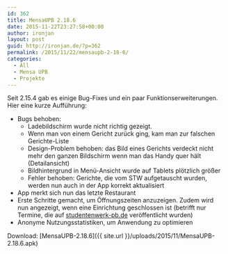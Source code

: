 ```yaml
---
id: 362
title: MensaUPB 2.18.6
date: 2015-11-22T23:27:58+00:00
author: ironjan
layout: post
guid: http://ironjan.de/?p=362
permalink: /2015/11/22/mensaupb-2-18-6/
categories:
  - All
  - Mensa UPB
  - Projekte
---
```

Seit 2.15.4 gab es einige Bug-Fixes und ein paar Funktionserweiterungen. Hier eine kurze Aufführung:

  * Bugs behoben: 
      * Ladebildschirm wurde nicht richtig gezeigt.
      * Wenn man von einem Gericht zurück ging, kam man zur falschen Gerichte-Liste
      * Design-Problem behoben: das Bild eines Gerichts verdeckt nicht mehr den ganzen Bildschirm wenn man das Handy quer hält (Detailansicht)
      * Bildhintergrund in Menü-Ansicht wurde auf Tablets plötzlich größer
      * Fehler behoben: Gerichte, die vom STW aufgetauscht wurden, werden nun auch in der App korrekt aktualisiert
  * App merkt sich nun das letzte Restaurant
  * Erste Schritte gemacht, um Öffnungszeiten anzuzeigen. Zudem wird nun angezeigt, wenn eine Einrichtung geschlossen ist (betrifft nur Termine, die auf [studentenwerk-pb.de](http://studentenwerk-pb.de) veröffentlicht wurden)
  * Anonyme Nutzungsstatistiken, um Anwendung zu optimieren

Download: [MensaUPB-2.18.6]({{ site.url }}/uploads/2015/11/MensaUPB-2.18.6.apk)